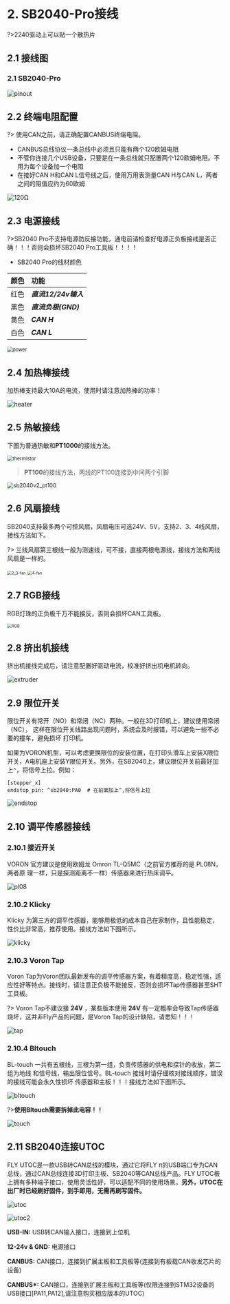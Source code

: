 # 2. SB2040-Pro接线

?>2240驱动上可以贴一个散热片

## 2.1 接线图

### 2.1 SB2040-Pro

![pinout](../../images/boards/fly_sb2040_pro/pinout.jpg)

## 2.2 终端电阻配置

?> 使用CAN之前，请正确配置CANBUS终端电阻。

* CANBUS总线协议一条总线中必须且只能有两个120欧姆电阻
*  不管你连接几个USB设备，只要是在一条总线就只配置两个120欧姆电阻。不用为每个设备加一个电阻
* 在接好CAN H和CAN L信号线之后，使用万用表测量CAN H与CAN L，两者之间的阻值应约为60欧姆

![120Ω](../../images/boards/fly_sb2040_pro/120Ω.png)

## 2.3 电源接线


?>SB2040 Pro不支持电源防反接功能，通电前请检查好电源正负极接线是否正确！！！否则会损坏SB2040 Pro工具板！！！！

* SB2040 Pro的线材颜色

| 颜色 | 功能                 |
| :--: | :------------------- |
| 红色 | ***直流12/24v输入*** |
| 黑色 | ***直流负极(GND)***  |
| 黄色 | ***CAN H***          |
| 白色 | ***CAN L***          |

<img src="../../images/boards/fly_sb2040_pro/power.png" alt="power" style="zoom:80%;" />

## 2.4 加热棒接线

加热棒支持最大10A的电流，使用时请注意加热棒的功率！

![heater](../../images/boards/fly_sb2040_pro/heater.png)

## 2.5 热敏接线

下图为普通热敏和**PT1000**的接线方法。

<img src="../../images/boards/fly_sb2040_pro/thermistor.png" alt="thermistor" style="zoom:80%;" />

> **PT100**的接线方法，两线的PT100连接到中间两个引脚

<img src="../../images/boards/fly_sb2040_pro/sb2040v2_pt100.png" alt="sb2040v2_pt100" style="zoom:90%;" />

## 2.6 风扇接线

SB2040支持最多两个可控风扇，风扇电压可选24V、5V，支持2、3、4线风扇，接线方法如下。

?> 三线风扇第三根线一般为测速线，可不接，直接两根电源线，接线方法和两线风扇是一样的。

<img src="../../images/boards/fly_sb2040_pro/2_3-fan.png" alt="2_3-fan" style="zoom:65%;" />

<img src="../../images/boards/fly_sb2040_pro/4-fan.png" alt="4-fan" style="zoom:65%;" />

## 2.7 RGB接线

RGB灯珠的正负极千万不能接反，否则会损坏CAN工具板。

<img src="../../images/boards/fly_sb2040_pro/RGB.png" alt="RGB" style="zoom:65%;" />

## 2.8  挤出机接线

挤出机接线完成后，请注意配置好驱动电流，校准好挤出机电机转向。

![extruder](../../images/boards/fly_sb2040_pro/extruder.png)

## 2.9 限位开关

限位开关有常开（NO）和常闭（NC）两种。一般在3D打印机上，建议使用常闭（NC）， 这样在限位开关线路出现问题时，系统会及时报错，可以避免一些不必要的撞车，避免损坏 打印机。

如果为VORON机型，可以考虑更换限位的安装位置，在打印头滑车上安装X限位开关，A电机座上安装Y限位开关。另外，在SB2040上，建议限位开关前最好加上``^``，将信号上拉。例如：

```
[stepper_x]
endstop_pin: ^sb2040:PA0  # 在前面加上^,将信号上拉
```

![endstop](../../images/boards/fly_sb2040_pro/endstop.png)

##  2.10 调平传感器接线

### 2.10.1 接近开关

VORON 官方建议是使用欧姆龙 Omron TL-Q5MC（之前官方推荐的是 PL08N，两者原 理一样，只是探测距离不一样）传感器来进行热床调平。

![pl08](../../images/boards/fly_sb2040_pro/pl08.png)

### 2.10.2 Klicky

Klicky 为第三方的调平传感器，能够用极低的成本自己在家制作，且性能稳定，性价比非常高，推荐使用。接线方法如下图所示。

![klicky](../../images/boards/fly_sb2040_pro/klicky.png)

### 2.10.3 Voron Tap

Voron Tap为Voron团队最新发布的调平传感器方案，有着精度高，稳定性强，适应性好等特点。接线时，请注意正负极不能接反，否则会损坏Tap传感器甚至SHT工具板。

?> Voron Tap不建议接 **24V** ，某些版本使用 **24V** 有一定概率会导致Tap传感器烧坏，这并非Fly产品的问题，是Voron Tap的设计缺陷，请悉知！！！

![tap](../../images/boards/fly_sb2040_pro/tap.png)

### 2.10.4 Bltouch

BL-touch 一共有五根线，三根为第一组，负责传感器的供电和探针的收放，第二组为地线 和信号线，输出限位信号。BL-touch 接线时请仔细核对接线顺序，错误的接线可能会永久性损坏 传感器和主板！！！接线方法如下图所示。

![bltouch](../../images/boards/fly_sb2040_pro/bltouch.png)

?>**使用Bltouch需要拆掉此电容！！**

![touch](../../images/boards/fly_sb2040_pro/touch.png)

## 2.11 SB2040连接UTOC

FLY UTOC是一款USB转CAN总线的模块，通过它将FLY π的USB端口专为CAN总线，通过CAN总线连接3D打印主板、SB2040等CAN总线产品。FLY UTOC板上拥有多种端子接口，使用灵活性好，可以适配不同的使用场景。**另外，UTOC在出厂时已经刷好固件，到手即用，无需再刷写固件。**

![utoc](../../images/boards/fly_sb2040_pro/utoc.png)

![utoc2](../../images/boards/fly_sb2040_pro/utoc2.png)

**USB-IN:** USB转CAN输入接口，连接到上位机

**12-24v & GND:** 电源接口

**CANBUS:** CAN接口，连接到扩展主板和工具板等(连接到有板载CAN收发芯片的设备)

**CANBUS\*:** CAN接口，连接到扩展主板和工具板等(仅限连接到STM32设备的USB接口[PA11,PA12],请注意购买相应版本的UTOC)



